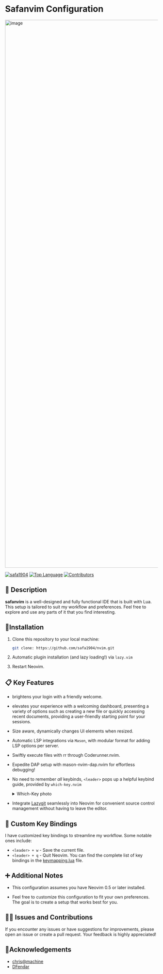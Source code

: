 # Safanvim Configuration
<img width="1800" alt="image" src="https://github.com/safa1904/nvim/assets/100108435/e2b4676d-f812-4eed-976a-b2685add3e98">

[![safa1904](https://custom-icon-badges.demolab.com/badge/made%20by%20-safa1904-556bf2?logo=github&logoColor=white&labelColor=101827)](https://github.com/safa1904)
[![Top Language](https://img.shields.io/github/languages/top/safa1904/nvim?logo=github&logoColor=%23007ACC&label=lua)](https://www.lualang.org/)
[![Contributors](https://img.shields.io/github/contributors/safa1904/nvim?style=flat&color=orange&label=Contributors)](https://github.com/safa1904/nvim/graphs/contributors)

## 📝 Description

**safanvim** is a well-designed and fully functional IDE that is built with
Lua. This setup is tailored to suit my workflow and preferences. Feel free to explore and use any parts of it that you find interesting.

## 🔧Installation

1. Clone this repository to your local machine:

    ```bash
    git clone: https://github.com/safa1904/nvim.git
    ```
2. Automatic plugin installation (and lazy loading!) via `lazy.vim`

3. Restart Neovim.

## 📋 Key Features
- brightens your login with a friendly welcome.
- elevates your experience with a welcoming dashboard, presenting a variety of options such as creating
  a new file or quickly accessing recent documents, providing
  a user-friendly starting point for your sessions.
- Size aware, dynamically changes UI elements when resized.
-  Automatic LSP integrations via `Mason`, with modular format for adding LSP
  options per server.
- Swiftly execute files with <leader>rr through Coderunner.nvim.
- Expedite DAP setup with mason-nvim-dap.nvim for effortless debugging!
- No need to remember _all_ keybinds, `<leader>` pops up a helpful keybind
  guide, provided by `which-key.nvim`
  <details>
    <summary>Which-Key photo </summary>
  <img width="1795" alt="image" src="https://github.com/safa1904/nvim/assets/100108435/ea5d681c-f546-4cb0-b4a9-0e5cc9df8858">
  </details>

- Integrate [Lazygit](https://github.com/jesseduffield/lazygit)  seamlessly into Neovim for convenient source control management without having to leave the editor.



## 🎨 Custom Key Bindings

I have customized key bindings to streamline my workflow. Some notable ones include:

- `<leader> + w` - Save the current file.
- `<leader> + q` - Quit Neovim.
You can find the complete list of key bindings in the [keymapping.lua](lua/config/keymappings.lua) file.

## ➕ Additional Notes

- This configuration assumes you have Neovim 0.5 or later installed.

- Feel free to customize this configuration to fit your own preferences. The goal is to create a setup that works best for you.

## 👩‍🔧 Issues and Contributions

If you encounter any issues or have suggestions for improvements, please open an issue or create a pull request. Your feedback is highly appreciated!

## 💎Acknowledgements
- [chris@machine](https://github.com/ChristianChiarulli)
- [DFendar](https://github.com/dfendr)
